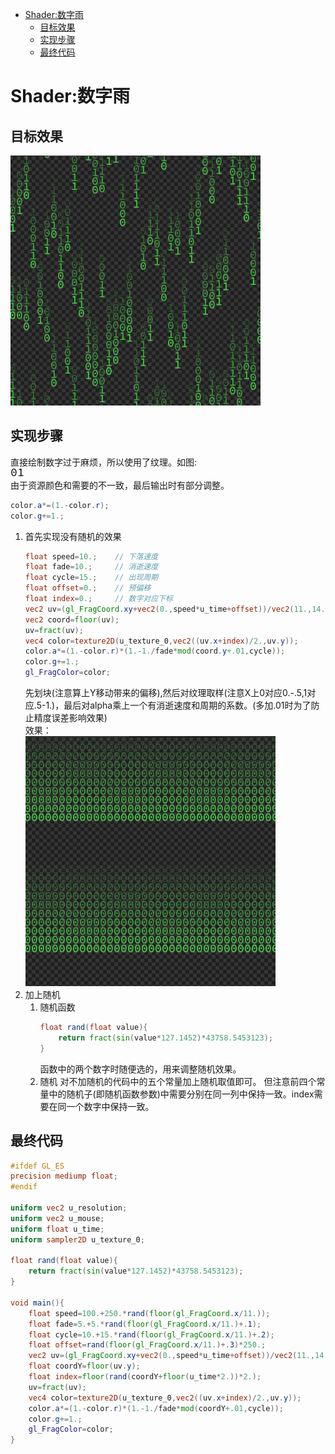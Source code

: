 - [Shader:数字雨](#shader数字雨)
  - [目标效果](#目标效果)
  - [实现步骤](#实现步骤)
  - [最终代码](#最终代码)
# Shader:数字雨
## 目标效果
![目标效果](Target.gif)
## 实现步骤
直接绘制数字过于麻烦，所以使用了纹理。如图:  
![纹理](source.png)  
由于资源颜色和需要的不一致，最后输出时有部分调整。
```glsl
color.a*=(1.-color.r);
color.g+=1.;
```
1. 首先实现没有随机的效果  
    ```glsl
    float speed=10.;    // 下落速度
    float fade=10.;     // 消逝速度 
    float cycle=15.;    // 出现周期
    float offset=0.;    // 预偏移
    float index=0.;     // 数字对应下标
    vec2 uv=(gl_FragCoord.xy+vec2(0.,speed*u_time+offset))/vec2(11.,14.);
    vec2 coord=floor(uv);
    uv=fract(uv);
    vec4 color=texture2D(u_texture_0,vec2((uv.x+index)/2.,uv.y));
    color.a*=(1.-color.r)*(1.-1./fade*mod(coord.y+.01,cycle));
    color.g+=1.;
    gl_FragColor=color;
    ```
    先划块(注意算上Y移动带来的偏移),然后对纹理取样(注意X上0对应0.-.5,1对应.5-1.)，最后对alpha乘上一个有消逝速度和周期的系数。(多加.01时为了防止精度误差影响效果)   
    效果：  
    ![不含随机](NoRandom.gif)  
2. 加上随机
    1. 随机函数
        ```glsl
        float rand(float value){
            return fract(sin(value*127.1452)*43758.5453123);
        }
        ```
        函数中的两个数字时随便选的，用来调整随机效果。
    2. 随机
        对不加随机的代码中的五个常量加上随机取值即可。
        但注意前四个常量中的随机子(即随机函数参数)中需要分别在同一列中保持一致。index需要在同一个数字中保持一致。
## 最终代码
```glsl
#ifdef GL_ES
precision mediump float;
#endif

uniform vec2 u_resolution;
uniform vec2 u_mouse;
uniform float u_time;
uniform sampler2D u_texture_0;

float rand(float value){
    return fract(sin(value*127.1452)*43758.5453123);
}

void main(){
    float speed=100.+250.*rand(floor(gl_FragCoord.x/11.));
    float fade=5.+5.*rand(floor(gl_FragCoord.x/11.)+.1);
    float cycle=10.+15.*rand(floor(gl_FragCoord.x/11.)+.2);
    float offset=rand(floor(gl_FragCoord.x/11.)+.3)*250.;
    vec2 uv=(gl_FragCoord.xy+vec2(0.,speed*u_time+offset))/vec2(11.,14.);
    float coordY=floor(uv.y);
    float index=floor(rand(coordY+floor(u_time*2.))*2.);
    uv=fract(uv);
    vec4 color=texture2D(u_texture_0,vec2((uv.x+index)/2.,uv.y));
    color.a*=(1.-color.r)*(1.-1./fade*mod(coordY+.01,cycle));
    color.g+=1.;
    gl_FragColor=color;
}
```